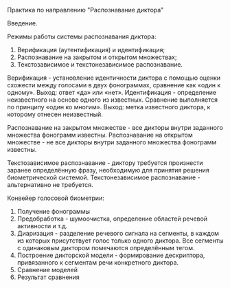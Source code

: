 Практика по направлению "Распознавание диктора"

Введение.

Режимы работы системы распознавания диктора:

1. Верификация (аутентификация) и идентификация;
2. Распознавание на закрытом и открытом множествах;
3. Текстозависимое и текстонезависимое распознавание.

Верификация - установление идентичности диктора с помощью оценки схожести между голосами в двух фонограммах, сравнение как «один к одному». Выход: ответ «да» или «нет».
Идентификация - определение неизвестного на основе одного из известных. Сравнение выполняется по принципу «один ко многим». Выход: метка известного диктора, к которому отнесен неизвестный.

Распознавание на закрытом множестве - все дикторы внутри заданного множества фонограмм известны.
Распознавание на открытом множестве - не все дикторы внутри заданного множества фонограмм известны.

Текстозависимое распознавание - диктору требуется произнести заранее определённую фразу, необходимую для принятия решения биометрической системой.
Текстонезависимое распознавание - альтернативно не требуется.

Конвейер голосовой биометрии:

1. Получение фонограммы
2. Предобработка - шумоочистка, определение областей речевой активности и т.д.
3. Диаризация - разделение речевого сигнала на сегменты, в каждом из которых присутствует голос только одного диктора. Все сегменты с одинаковым диктором помечаются определённым тегом.
4. Построение дикторской модели - формирование дескриптора, привязанного к сегментам речи конкретного диктора.
5. Сравнение моделей
6. Результат сравнения
